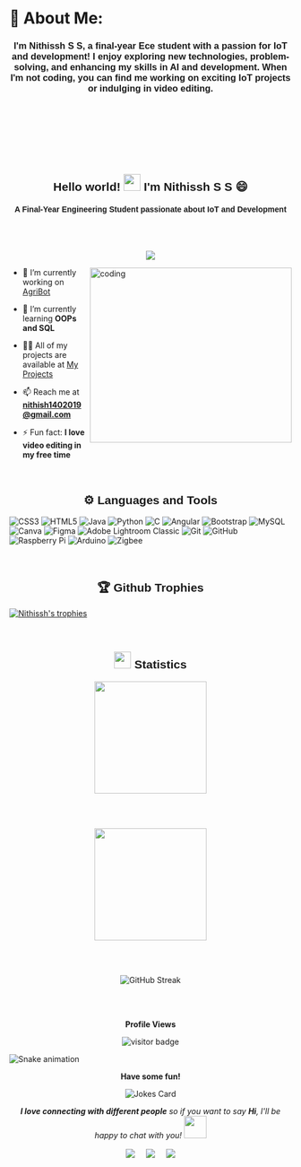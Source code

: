 <!-- About Me Section -->
# 💫 About Me:
<!-- Description -->
<h3 align="center" style="font-family: 'Poppins', sans-serif;">
  I'm <strong>Nithissh S S</strong>, a final-year Ece student with a passion for IoT and development! 
  I enjoy exploring new technologies, problem-solving, and enhancing my skills in AI and development. 
  When I'm not coding, you can find me working on exciting IoT projects or indulging in video editing.
</h3>

<br><br>

<!-- Intro Section -->
<h2 align="center">
</h2>

<br><br>

<h2 align="center" style="font-family: 'Poppins', sans-serif;">Hello world! <img src="https://user-images.githubusercontent.com/82110564/189553856-2e7f8f30-80b4-484f-bfaa-9e5eb10f24e5.gif" width="30"> I'm Nithissh S S 😄</h2>
<h4 align="center" style="font-family: 'Poppins', sans-serif;">A Final-Year Engineering Student passionate about IoT and Development</h4>

<br><br>

<p align="center">
  <a href="https://github.com/DenverCoder1/readme-typing-svg"><img src="https://readme-typing-svg.herokuapp.com?font=Calibri&weight=1000&size=40&lines=IoT+Developer;Problem+Solver;AI+Enthusiast;Tech+Explorer;&center=true&width=500&height=60"></a>
</p>

<img align="right" alt="coding" height="312" width="360" src="https://user-images.githubusercontent.com/74038190/229223263-cf2e4b07-2615-4f87-9c38-e37600f8381a.gif">

- 🔭 I’m currently working on [AgriBot](https://github.com/i-nithissh/Agribot)

- 🌱 I’m currently learning **OOPs and SQL**

- 👨‍💻 All of my projects are available at [My Projects](https://i-nithissh.github.io/i_nithissh.github.io/)

- 📫 Reach me at **nithish1402019@gmail.com**

- ⚡ Fun fact: **I love video editing in my free time**

<br>

<h2 align="center" style="font-family: 'Poppins', sans-serif;">⚙️ Languages and Tools</h2>

![CSS3](https://img.shields.io/badge/css3-%231572B6.svg?style=for-the-badge&logo=css3&logoColor=white) 
![HTML5](https://img.shields.io/badge/html5-%23E34F26.svg?style=for-the-badge&logo=html5&logoColor=white) 
![Java](https://img.shields.io/badge/java-%23ED8B00.svg?style=for-the-badge&logo=openjdk&logoColor=white) 
![Python](https://img.shields.io/badge/python-3670A0?style=for-the-badge&logo=python&logoColor=ffdd54) 
![C](https://img.shields.io/badge/c-%2300599C.svg?style=for-the-badge&logo=c&logoColor=white) 
![Angular](https://img.shields.io/badge/angular-%23DD0031.svg?style=for-the-badge&logo=angular&logoColor=white) 
![Bootstrap](https://img.shields.io/badge/bootstrap-%238511FA.svg?style=for-the-badge&logo=bootstrap&logoColor=white) 
![MySQL](https://img.shields.io/badge/mysql-4479A1.svg?style=for-the-badge&logo=mysql&logoColor=white) 
![Canva](https://img.shields.io/badge/Canva-%2300C4CC.svg?style=for-the-badge&logo=Canva&logoColor=white) 
![Figma](https://img.shields.io/badge/figma-%23F24E1E.svg?style=for-the-badge&logo=figma&logoColor=white) 
![Adobe Lightroom Classic](https://img.shields.io/badge/Adobe%20Lightroom%20Classic-31A8FF.svg?style=for-the-badge&logo=Adobe%20Lightroom%20Classic&logoColor=white) 
![Git](https://img.shields.io/badge/git-%23F05033.svg?style=for-the-badge&logo=git&logoColor=white) 
![GitHub](https://img.shields.io/badge/github-%23121011.svg?style=for-the-badge&logo=github&logoColor=white) 
![Raspberry Pi](https://img.shields.io/badge/-RaspberryPi-C51A4A?style=for-the-badge&logo=Raspberry-Pi) 
![Arduino](https://img.shields.io/badge/-Arduino-00979D?style=for-the-badge&logo=Arduino&logoColor=white) 
![Zigbee](https://img.shields.io/badge/zigbee-%23EB0443.svg?style=for-the-badge&logo=zigbee&logoColor=white)

<br>

<h2 align="center" style="font-family: 'Poppins', sans-serif;">🏆 Github Trophies</h2>
<p align="left">
  <a href="https://github.com/ryo-ma/github-profile-trophy"><img src="https://github-profile-trophy.vercel.app/?username=i-nithissh&theme=radical" alt="Nithissh's trophies" /></a>
</p>

<br>

<h2 align="center" style="font-family: 'Poppins', sans-serif;"><img src="https://media4.giphy.com/media/MIGbtLZoVjbl0bYbAd/giphy.gif?cid=ecf05e472t2h0i8d7dcjaoau9iqtchhr899hxmpxzzgc7lyw&rid=giphy.gif" width="30"> Statistics</h2>

<div class="stats" align="center">

  <div align="center">
    <img height=200 align="center" src="https://github-readme-stats-sigma-five.vercel.app/api?username=i-nithissh&show_icons=true&count_private=true&theme=radical" />
  </div>

  <br><br>

  <div align="center">
    <img height=200 align="center" src="https://github-readme-stats.vercel.app/api/top-langs/?username=i-nithissh&show_icons=true&theme=radical&card_width=500" />
  </div>

  <br><br>

  <div align="center"><img src="https://streak-stats.demolab.com?user=i-nithissh&theme=radical" alt="GitHub Streak" /></div>

</div>

<br><br>

<p align="center"><b>Profile Views</b></p>
<p align="center"><img src="https://profile-counter.glitch.me/%7Bi-nithissh%7D/count.svg" alt="visitor badge"/></p>

<!-- Updated snake image reference -->
<img src="https://github.com/i-nithissh/i-nithissh/blob/output/snake.svg" alt="Snake animation" />



<p align="center"><b>Have some fun!</b></p>
<p align="center">
  <img src="https://readme-jokes.vercel.app/api?theme=radical" alt="Jokes Card" />
</p>

<p align="center">
  <em><b>I love connecting with different people</b> so if you want to say <b>Hi</b>, I'll be happy to chat with you!</em>
  <img src="https://user-images.githubusercontent.com/74038190/241763891-7bb1e704-6026-48f9-8435-2f4d40101348.gif" width="40">
</p>

<p align="center">
  <a href="https://www.linkedin.com/in/nithissh-senthilkumar-919076226/" target="blank"><img align="center" src="https://img.shields.io/badge/LinkedIn-0077B5?style=for-the-badge&logo=linkedin&logoColor=white" /></a> &nbsp;&nbsp;&nbsp;  
  <a href="mailto:nithish1402019@gmail.com" target="blank"><img align="center" src="https://img.shields.io/badge/Gmail-D14836?style=for-the-badge&logo=gmail&logoColor=white" /></a> &nbsp;&nbsp;&nbsp;       
  <a href="https://github.com/i-nithissh" target="blank"><img align="center" src="https://img.shields.io/badge/GitHub-100000?style=for-the-badge&logo=github&logoColor=white" /></a>   
</p>

<!-- Google Fonts -->
<link href="https://fonts.googleapis.com/css2?family=Poppins:wght@400;500;600;700&display=swap" rel="stylesheet">
